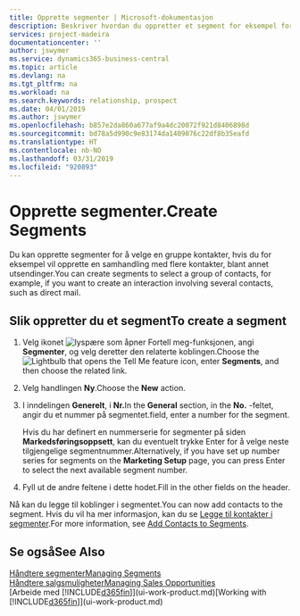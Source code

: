 ```yaml
---
title: Opprette segmenter | Microsoft-dokumentasjon
description: Beskriver hvordan du oppretter et segment for eksempel for en gruppe med kontakter i Business Central, for å sende direktereklame til flere kontakter.
services: project-madeira
documentationcenter: ''
author: jswymer
ms.service: dynamics365-business-central
ms.topic: article
ms.devlang: na
ms.tgt_pltfrm: na
ms.workload: na
ms.search.keywords: relationship, prospect
ms.date: 04/01/2019
ms.author: jswymer
ms.openlocfilehash: b857e2da860a677af9a4dc20072f921d8406898d
ms.sourcegitcommit: bd78a5d990c9e83174da1409076c22df8b35eafd
ms.translationtype: HT
ms.contentlocale: nb-NO
ms.lasthandoff: 03/31/2019
ms.locfileid: "920893"
---
```

# <a name="create-segments"></a><span data-ttu-id="38c72-103">Opprette segmenter.</span><span class="sxs-lookup"><span data-stu-id="38c72-103">Create Segments</span></span>
<span data-ttu-id="38c72-104">Du kan opprette segmenter for å velge en gruppe kontakter, hvis du for eksempel vil opprette en samhandling med flere kontakter, blant annet utsendinger.</span><span class="sxs-lookup"><span data-stu-id="38c72-104">You can create segments to select a group of contacts, for example, if you want to create an interaction involving several contacts, such as direct mail.</span></span>

## <a name="to-create-a-segment"></a><span data-ttu-id="38c72-105">Slik oppretter du et segment</span><span class="sxs-lookup"><span data-stu-id="38c72-105">To create a segment</span></span>
1. <span data-ttu-id="38c72-106">Velg ikonet ![lyspære som åpner Fortell meg-funksjonen](media/ui-search/search_small.png "Fortell hva du vil gjøre"), angi **Segmenter**, og velg deretter den relaterte koblingen.</span><span class="sxs-lookup"><span data-stu-id="38c72-106">Choose the ![Lightbulb that opens the Tell Me feature](media/ui-search/search_small.png "Tell me what you want to do") icon, enter **Segments**, and then choose the related link.</span></span>
2. <span data-ttu-id="38c72-107">Velg handlingen **Ny**.</span><span class="sxs-lookup"><span data-stu-id="38c72-107">Choose the **New** action.</span></span>
3. <span data-ttu-id="38c72-108">I inndelingen **Generelt**, i **Nr.**</span><span class="sxs-lookup"><span data-stu-id="38c72-108">In the **General** section, in the **No.**</span></span> <span data-ttu-id="38c72-109">-feltet, angir du et nummer på segmentet.</span><span class="sxs-lookup"><span data-stu-id="38c72-109">field, enter a number for the segment.</span></span>

    <span data-ttu-id="38c72-110">Hvis du har definert en nummerserie for segmenter på siden **Markedsføringsoppsett**, kan du eventuelt trykke Enter for å velge neste tilgjengelige segmentnummer.</span><span class="sxs-lookup"><span data-stu-id="38c72-110">Alternatively, if you have set up number series for segments on the **Marketing Setup** page, you can press Enter to select the next available segment number.</span></span>
4. <span data-ttu-id="38c72-111">Fyll ut de andre feltene i dette hodet.</span><span class="sxs-lookup"><span data-stu-id="38c72-111">Fill in the other fields on the header.</span></span>

<span data-ttu-id="38c72-112">Nå kan du legge til koblinger i segmentet.</span><span class="sxs-lookup"><span data-stu-id="38c72-112">You can now add contacts to the segment.</span></span> <span data-ttu-id="38c72-113">Hvis du vil ha mer informasjon, kan du se [Legge til kontakter i segmenter](marketing-add-contact-segment.md).</span><span class="sxs-lookup"><span data-stu-id="38c72-113">For more information, see [Add Contacts to Segments](marketing-add-contact-segment.md).</span></span>

## <a name="see-also"></a><span data-ttu-id="38c72-114">Se også</span><span class="sxs-lookup"><span data-stu-id="38c72-114">See Also</span></span>
[<span data-ttu-id="38c72-115">Håndtere segmenter</span><span class="sxs-lookup"><span data-stu-id="38c72-115">Managing Segments</span></span>](marketing-segments.md)  
[<span data-ttu-id="38c72-116">Håndtere salgsmuligheter</span><span class="sxs-lookup"><span data-stu-id="38c72-116">Managing Sales Opportunities</span></span>](marketing-manage-sales-opportunities.md)  
<span data-ttu-id="38c72-117">[Arbeide med [!INCLUDE[d365fin](includes/d365fin_md.md)]](ui-work-product.md)</span><span class="sxs-lookup"><span data-stu-id="38c72-117">[Working with [!INCLUDE[d365fin](includes/d365fin_md.md)]](ui-work-product.md)</span></span>  
